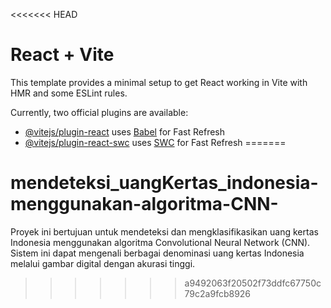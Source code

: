 <<<<<<< HEAD
# React + Vite

This template provides a minimal setup to get React working in Vite with HMR and some ESLint rules.

Currently, two official plugins are available:

- [@vitejs/plugin-react](https://github.com/vitejs/vite-plugin-react/blob/main/packages/plugin-react/README.md) uses [Babel](https://babeljs.io/) for Fast Refresh
- [@vitejs/plugin-react-swc](https://github.com/vitejs/vite-plugin-react-swc) uses [SWC](https://swc.rs/) for Fast Refresh
=======
# mendeteksi_uangKertas_indonesia-menggunakan-algoritma-CNN-
Proyek ini bertujuan untuk mendeteksi dan mengklasifikasikan uang kertas Indonesia menggunakan algoritma Convolutional Neural Network (CNN). Sistem ini dapat mengenali berbagai denominasi uang kertas Indonesia melalui gambar digital dengan akurasi tinggi.
>>>>>>> a9492063f20502f73ddfc67750c79c2a9fcb8926
